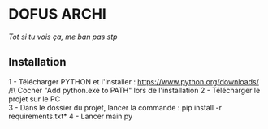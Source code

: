 # DOFUS ARCHI

_Tot si tu vois ça, me ban pas stp_

## Installation
1 - Télécharger PYTHON et l'installer : https://www.python.org/downloads/  
/!\ Cocher "Add python.exe to PATH" lors de l'installation
2 - Télécharger le projet sur le PC  
3 - Dans le dossier du projet, lancer la commande : pip install -r requirements.txt*
4 - Lancer main.py

